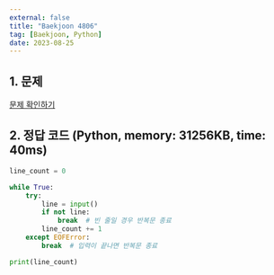 ```yaml
---
external: false
title: "Baekjoon 4806"
tag: [Baekjoon, Python]
date: 2023-08-25
---
```


## 1. 문제

[문제 확인하기](https://www.acmicpc.net/problem/4806)

## 2. 정답 코드 (Python, memory: 31256KB, time: 40ms)

```python
line_count = 0

while True:
    try:
        line = input()
        if not line:
            break  # 빈 줄일 경우 반복문 종료
        line_count += 1
    except EOFError:
        break  # 입력이 끝나면 반복문 종료

print(line_count)
```
